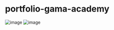 # portfolio-gama-academy
![image](https://user-images.githubusercontent.com/59177948/166162160-0de30d34-cba2-4576-97e2-0d4537beb956.png)
![image](https://user-images.githubusercontent.com/59177948/166162186-6c8285bb-b13b-4362-9099-6ad9cd3090a1.png)
